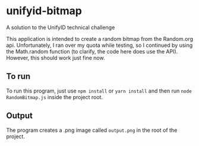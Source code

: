 # unifyid-bitmap
A solution to the UnifyID technical challenge

This application is intended to create a random bitmap from the Random.org api. Unfortunately, I ran over my quota while testing, so I continued by using the Math.random function (to clarify, the code here does use the API). However, this should work just fine now.

## To run
To run this program, just use `npm install` or `yarn install` and then run `node RandomBitmap.js` inside the project root.

## Output
The program creates a .png image called `output.png` in the root of the project.
